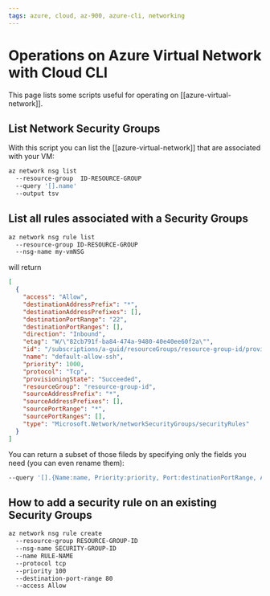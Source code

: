 ```yaml
---
tags: azure, cloud, az-900, azure-cli, networking
---
```


# Operations on Azure Virtual Network with Cloud CLI

This page lists some scripts useful for operating on [[azure-virtual-network]].

## List Network Security Groups

With this script you can list the [[azure-virtual-network]] that are associated with your VM:

```bash
az network nsg list
  --resource-group  ID-RESOURCE-GROUP
  --query '[].name'
  --output tsv
```

## List all rules associated with a Security Groups

```bash
az network nsg rule list
  --resource-group ID-RESOURCE-GROUP
  --nsg-name my-vmNSG
```

will return

```json
[
  {
    "access": "Allow",
    "destinationAddressPrefix": "*",
    "destinationAddressPrefixes": [],
    "destinationPortRange": "22",
    "destinationPortRanges": [],
    "direction": "Inbound",
    "etag": "W/\"82cb791f-ba84-474a-9480-40e40ee60f2a\"",
    "id": "/subscriptions/a-guid/resourceGroups/resource-group-id/providers/Microsoft.Network/networkSecurityGroups/my-vmNSG/securityRules/default-allow-ssh",
    "name": "default-allow-ssh",
    "priority": 1000,
    "protocol": "Tcp",
    "provisioningState": "Succeeded",
    "resourceGroup": "resource-group-id",
    "sourceAddressPrefix": "*",
    "sourceAddressPrefixes": [],
    "sourcePortRange": "*",
    "sourcePortRanges": [],
    "type": "Microsoft.Network/networkSecurityGroups/securityRules"
  }
]
```

You can return a subset of those fileds by specifying only the fields you need (you can even rename them):

```bash
--query '[].{Name:name, Priority:priority, Port:destinationPortRange, Access:access}'
```

## How to add a security rule on an existing Security Groups

```bash
az network nsg rule create
  --resource-group RESOURCE-GROUP-ID
  --nsg-name SECURITY-GROUP-ID
  --name RULE-NAME
  --protocol tcp
  --priority 100
  --destination-port-range 80
  --access Allow
```
